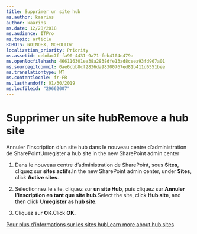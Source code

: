 ```yaml
---
title: Supprimer un site hub
ms.author: kaarins
author: kaarins
ms.date: 12/28/2018
ms.audience: ITPro
ms.topic: article
ROBOTS: NOINDEX, NOFOLLOW
localization_priority: Priority
ms.assetid: cebdac7f-fa90-4431-9a71-feb4104e479a
ms.openlocfilehash: 466116301ea38a2838dfe13ad8ceea93fd967a01
ms.sourcegitcommit: 0ae6cbb8cf2836da98300767ed81b411d6551bee
ms.translationtype: MT
ms.contentlocale: fr-FR
ms.lasthandoff: 01/30/2019
ms.locfileid: "29662007"
---
```

# <a name="remove-a-hub-site"></a><span data-ttu-id="7dfec-102">Supprimer un site hub</span><span class="sxs-lookup"><span data-stu-id="7dfec-102">Remove a hub site</span></span>

<span data-ttu-id="7dfec-103">Annuler l’inscription d’un site hub dans le nouveau centre d’administration de SharePoint</span><span class="sxs-lookup"><span data-stu-id="7dfec-103">Unregister a hub site in the new SharePoint admin center</span></span>
  
1. <span data-ttu-id="7dfec-104">Dans le nouveau centre d’administration de SharePoint, sous **Sites**, cliquez sur **sites actifs**.</span><span class="sxs-lookup"><span data-stu-id="7dfec-104">In the new SharePoint admin center, under **Sites**, click **Active sites**.</span></span> 
    
2. <span data-ttu-id="7dfec-105">Sélectionnez le site, cliquez sur **un site Hub**, puis cliquez sur **Annuler l’inscription en tant que site hub**.</span><span class="sxs-lookup"><span data-stu-id="7dfec-105">Select the site, click **Hub site**, and then click **Unregister as hub site**.</span></span> 
    
3. <span data-ttu-id="7dfec-106">Cliquez sur **OK**.</span><span class="sxs-lookup"><span data-stu-id="7dfec-106">Click **OK**.</span></span> 
    
[<span data-ttu-id="7dfec-107">Pour plus d’informations sur les sites hub</span><span class="sxs-lookup"><span data-stu-id="7dfec-107">Learn more about hub sites</span></span>](https://support.office.com/article/what-is-a-sharepoint-hub-site-fe26ae84-14b7-45b6-a6d1-948b3966427f?ui=en-US&amp;rs=en-US&amp;ad=US)
  

